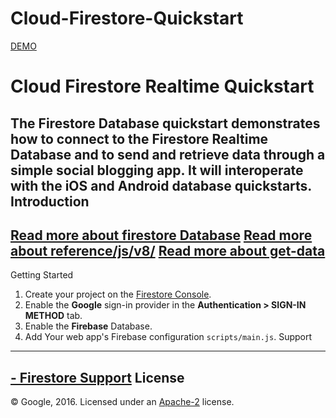 # Cloud-Firestore-Quickstart
[DEMO](https://solutions-dashbord.web.app/#)

Cloud Firestore Realtime Quickstart
=============================
The Firestore Database quickstart demonstrates how to connect to the Firestore Realtime Database and
to send and retrieve data through a simple social blogging app. It will interoperate with the iOS and
Android database quickstarts.
Introduction
------------
[Read more about firestore Database](https://firebase.google.com/docs/firestore/quickstart)
[Read more about reference/js/v8/](https://firebase.google.com/docs/reference/js/v8/firebase.firestore.Firestore)
[Read more about get-data](https://firebase.google.com/docs/firestore/query-data/get-data)
---------------
Getting Started
 1. Create your project on the [Firestore Console](https://console.firebase.google.com).
 1. Enable the **Google** sign-in provider in the **Authentication > SIGN-IN METHOD** tab.
 1. Enable the **Firebase** Database.
 1. Add Your web app's Firebase configuration `scripts/main.js`.
Support
-------
[- Firestore Support](https://mesharis.github.io)
License
-------
© Google, 2016. Licensed under an [Apache-2](../LICENSE) license.
